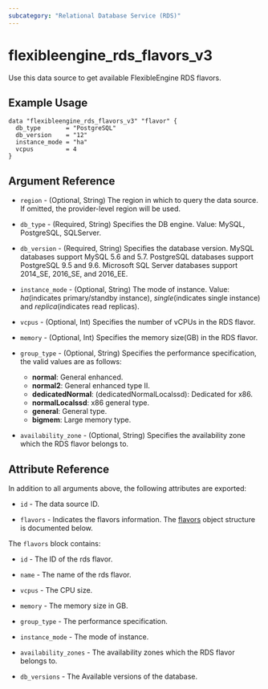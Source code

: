 ```yaml
---
subcategory: "Relational Database Service (RDS)"
---
```


# flexibleengine_rds_flavors_v3

Use this data source to get available FlexibleEngine RDS flavors.

## Example Usage

```hcl
data "flexibleengine_rds_flavors_v3" "flavor" {
  db_type       = "PostgreSQL"
  db_version    = "12"
  instance_mode = "ha"
  vcpus         = 4
}
```

## Argument Reference

* `region` - (Optional, String) The region in which to query the data source. If omitted, the provider-level region
  will be used.

* `db_type` - (Required, String) Specifies the DB engine. Value: MySQL, PostgreSQL, SQLServer.

* `db_version` - (Required, String) Specifies the database version. MySQL databases support MySQL 5.6
  and 5.7. PostgreSQL databases support PostgreSQL 9.5 and 9.6. Microsoft SQL Server databases support
  2014_SE, 2016_SE, and 2016_EE.

* `instance_mode` - (Optional, String) The mode of instance. Value: *ha*(indicates primary/standby instance),
  *single*(indicates single instance) and *replica*(indicates read replicas).

* `vcpus` - (Optional, Int) Specifies the number of vCPUs in the RDS flavor.

* `memory` - (Optional, Int) Specifies the memory size(GB) in the RDS flavor.

* `group_type` - (Optional, String) Specifies the performance specification, the valid values are as follows:
  + **normal**: General enhanced.
  + **normal2**: General enhanced type II.
  + **dedicatedNormal**: (dedicatedNormalLocalssd): Dedicated for x86.
  + **normalLocalssd**: x86 general type.
  + **general**: General type.
  + **bigmem**: Large memory type.

* `availability_zone` - (Optional, String) Specifies the availability zone which the RDS flavor belongs to.

## Attribute Reference

In addition to all arguments above, the following attributes are exported:

* `id` - The data source ID.

* `flavors` - Indicates the flavors information. The [flavors](#rds_flavors) object structure is documented below.

<a name="rds_flavors"></a>
The `flavors` block contains:

* `id` - The ID of the rds flavor.

* `name` - The name of the rds flavor.

* `vcpus` - The CPU size.

* `memory` - The memory size in GB.

* `group_type` - The performance specification.

* `instance_mode` - The mode of instance.

* `availability_zones` - The availability zones which the RDS flavor belongs to.

* `db_versions` - The Available versions of the database.
